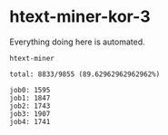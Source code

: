 # htext-miner-kor-3

Everything doing here is automated.

```
htext-miner

total: 8833/9855 (89.62962962962962%)

job0: 1595
job1: 1847
job2: 1743
job3: 1907
job4: 1741
```